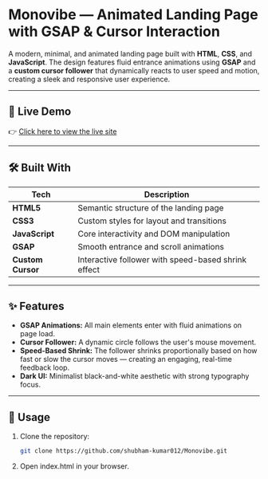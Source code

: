 # Monovibe — Animated Landing Page with GSAP & Cursor Interaction

A modern, minimal, and animated landing page built with **HTML**, **CSS**, and **JavaScript**. The design features fluid entrance animations using **GSAP** and a **custom cursor follower** that dynamically reacts to user speed and motion, creating a sleek and responsive user experience.

---

## 🚀 Live Demo

👉 [Click here to view the live site](https://your-live-link.com)



---

## 🛠️ Built With

| Tech        | Description                                              |
|-------------|----------------------------------------------------------|
| **HTML5**   | Semantic structure of the landing page                   |
| **CSS3**    | Custom styles for layout and transitions    |
| **JavaScript** | Core interactivity and DOM manipulation               |
| **GSAP**    | Smooth entrance and scroll animations                    |
| **Custom Cursor** | Interactive follower with speed-based shrink effect |

---

## ✨ Features

- **GSAP Animations:** All main elements enter with fluid animations on page load.
- **Cursor Follower:** A dynamic circle follows the user's mouse movement.
- **Speed-Based Shrink:** The follower shrinks proportionally based on how fast or slow the cursor moves — creating an engaging, real-time feedback loop.
- **Dark UI:** Minimalist black-and-white aesthetic with strong typography focus.

---

## 📌 Usage

1. Clone the repository:
   ```bash
   git clone https://github.com/shubham-kumar012/Monovibe.git

2. Open index.html in your browser.
